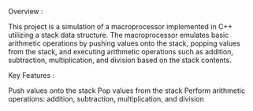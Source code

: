 Overview :

This project is a simulation of a macroprocessor implemented in C++ utilizing a stack data structure. The macroprocessor emulates basic arithmetic operations by pushing values onto the stack, popping values from the stack, and executing arithmetic operations such as addition, subtraction, multiplication, and division based on the stack contents.

Key Features : 

Push values onto the stack
Pop values from the stack
Perform arithmetic operations: addition, subtraction, multiplication, and division
